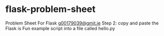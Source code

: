 # flask-problem-sheet
Problem Sheet For Flask g00179039@gmit.ie
Step 2: copy and paste the Flask is Fun example script into a file called
hello.py
